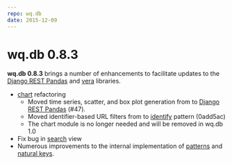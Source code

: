 ```yaml
---
repo: wq.db
date: 2015-12-09
---
```


# wq.db 0.8.3

**wq.db 0.8.3** brings a number of enhancements to facilitate updates to the [Django REST Pandas](https://github.com/wq/django-rest-pandas) and [vera](https://wq.io/vera) libraries.
- [chart](https://wq.io/docs/chart) refactoring
  - Moved time series, scatter, and box plot generation from to [Django REST Pandas](https://github.com/wq/django-rest-pandas) (#47).
  - Moved identifier-based URL filters from to [identify](https://wq.io/docs/identify) pattern (0add5ac)
  - The chart module is no longer needed and will be removed in wq.db 1.0
- Fix bug in [search](https://wq.io/docs/search) view
- Numerous improvements to the internal implementation of [patterns](https://github.com/wq/wq/issues/21) and [natural keys](https://github.com/wq/wq.db/issues/50).
